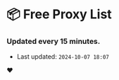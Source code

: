 # :package: Free Proxy List
### Updated every 15 minutes.

- Last updated: `2024-10-07 18:07`

:heart:
